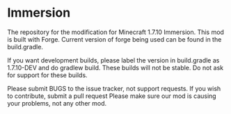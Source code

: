 Immersion
=======

The repository for the modification for Minecraft 1.7.10 Immersion.
This mod is built with Forge. Current version of forge being used can be found in the build.gradle.

If you want development builds, please label the version in build.gradle as 1.7.10-DEV and do gradlew build. These builds will not be stable. Do not ask for support for these builds.

Please submit BUGS to the issue tracker, not support requests.
If you wish to contribute, submit a pull request
Please make sure our mod is causing your problems, not any other mod.
